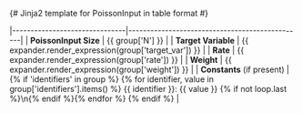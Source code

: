 {# Jinja2 template for PoissonInput in table format #}

|-------------------------------|------------------------------------------------|
| **PoissonInput Size**          | {{ group['N'] }}                              |
| **Target Variable**            | {{ expander.render_expression(group['target_var']) }} |
| **Rate**                       | {{ expander.render_expression(group['rate']) }}    |
| **Weight**                     | {{ expander.render_expression(group['weight']) }}  |
| **Constants** (if present)     | {% if 'identifiers' in group %} {% for identifier, value in group['identifiers'].items() %} {{ identifier }}: {{ value }} {% if not loop.last %}\n{% endif %}{% endfor %} {% endif %} |
